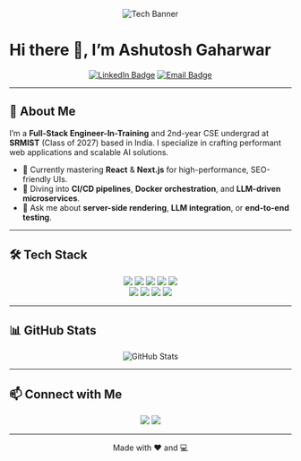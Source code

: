 <p align="center">
  <img src="https://source.unsplash.com/1600x400/?coding,technology" alt="Tech Banner" />
</p>

# Hi there 👋, I’m Ashutosh Gaharwar

<p align="center">
  <a href="https://www.linkedin.com/in/ashutosh-gaharwar2005"><img src="https://img.shields.io/badge/LinkedIn-Ashutosh%20Gaharwar-0A66C2?logo=linkedin&style=for-the-badge" alt="LinkedIn Badge"></a>
  <a href="mailto:ashutoshgaharwar05@gmail.com"><img src="https://img.shields.io/badge/Email-ashutoshgaharwar05@gmail.com-D14836?logo=gmail&style=for-the-badge" alt="Email Badge"></a>
</p>

---

## 🚀 About Me

I’m a **Full-Stack Engineer-In-Training** and 2nd-year CSE undergrad at **SRMIST** (Class of 2027) based in India. I specialize in crafting performant web applications and scalable AI solutions.

- 🔭 Currently mastering **React** & **Next.js** for high-performance, SEO-friendly UIs.
- 🌱 Diving into **CI/CD pipelines**, **Docker orchestration**, and **LLM-driven microservices**.
- 💬 Ask me about **server-side rendering**, **LLM integration**, or **end-to-end testing**.

---

## 🛠️ Tech Stack

<p align="center">
  <img src="https://img.shields.io/badge/React-20232A?logo=react&logoColor=61DAFB" />
  <img src="https://img.shields.io/badge/Next.js-000000?logo=next.js&logoColor=white" />
  <img src="https://img.shields.io/badge/Node.js-339933?logo=node.js&logoColor=white" />
  <img src="https://img.shields.io/badge/JavaScript-F7DF1E?logo=javascript&logoColor=black" />
  <img src="https://img.shields.io/badge/Python-3776AB?logo=python&logoColor=white" />
  <br />
  <img src="https://img.shields.io/badge/Tailwind_CSS-38B2AC?logo=tailwind-css&logoColor=white" />
  <img src="https://img.shields.io/badge/PostgreSQL-316192?logo=postgresql&logoColor=white" />
  <img src="https://img.shields.io/badge/Docker-2496ED?logo=docker&logoColor=white" />
  <img src="https://img.shields.io/badge/GitHub-AI-driven?logo=github&logoColor=white&color=181717" />
</p>

---

## 📊 GitHub Stats

<p align="center">
  <img src="https://github-readme-stats.vercel.app/api?username=ashutoshg-2005&show_icons=true&theme=tokyonight&hide_border=true" alt="GitHub Stats" />
</p>

---

## 📫 Connect with Me

<p align="center">
  <a href="https://www.linkedin.com/in/ashutosh-gaharwar2005"><img src="https://img.shields.io/badge/LinkedIn-Ashutosh%20Gaharwar-0A66C2?logo=linkedin" /></a>
  <a href="mailto:ashutoshgaharwar05@gmail.com"><img src="https://img.shields.io/badge/Email-ashutoshgaharwar05@gmail.com-D14836?logo=gmail" /></a>
</p>

---

<p align="center">Made with ❤️ and 💻</p>
